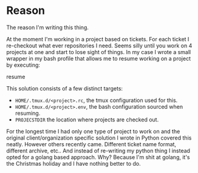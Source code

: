 # Reason

The reason I'm writing this thing.

At the moment I'm working in a project based on tickets. For each
ticket I re-checkout what ever repositories I need. Seems silly
until you work on 4 projects at one and start to lose sight of
things. In my case I wrote a small wrapper in my bash profile that
allows me to resume working on a project by executing:

  resume <projectname>

This solution consists of a few distinct targets:

* ``HOME/.tmux.d/<project>.rc``, the tmux configuration used
  for this.
* ``HOME/.tmux.d/<project>.env``, the bash configuration
  sourced when resuming.
* ``PROJECSTDIR`` the location where projects are checked out.

For the longest time I had only one type of project to work on and
the original client/organization specific solution I wrote in Python
covered this neatly. However others recently came. Different ticket
name format, different archive, etc.. And instead of re-writing my
python thing I instead opted for a golang based approach. Why?
Because I'm shit at golang, it's the Christmas holiday and I have
nothing better to do.

